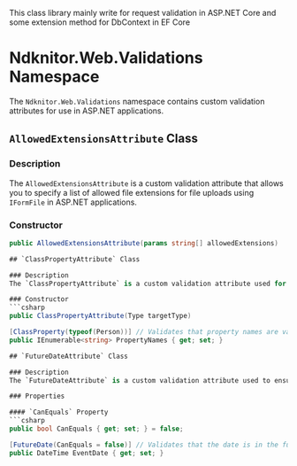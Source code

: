 This class library mainly write for request validation in ASP.NET Core and some extension method for DbContext in EF Core

# Ndknitor.Web.Validations Namespace

The `Ndknitor.Web.Validations` namespace contains custom validation attributes for use in ASP.NET applications.

## `AllowedExtensionsAttribute` Class

### Description
The `AllowedExtensionsAttribute` is a custom validation attribute that allows you to specify a list of allowed file extensions for file uploads using `IFormFile` in ASP.NET applications.

### Constructor
```csharp
public AllowedExtensionsAttribute(params string[] allowedExtensions)

## `ClassPropertyAttribute` Class

### Description
The `ClassPropertyAttribute` is a custom validation attribute used for ensuring that a property name is valid for a specified target type. It is particularly useful for validating input data where property names need to be validated against a specific class type.

### Constructor
```csharp
public ClassPropertyAttribute(Type targetType)

[ClassProperty(typeof(Person))] // Validates that property names are valid for the Person class.
public IEnumerable<string> PropertyNames { get; set; }

## `FutureDateAttribute` Class

### Description
The `FutureDateAttribute` is a custom validation attribute used to ensure that a `DateTime` value is set to a date and time in the future, optionally including the current date and time, depending on the configuration. It is designed for use in ASP.NET applications to validate date inputs.

### Properties

#### `CanEquals` Property
```csharp
public bool CanEquals { get; set; } = false;

[FutureDate(CanEquals = false)] // Validates that the date is in the future (not including the current date and time).
public DateTime EventDate { get; set; }
